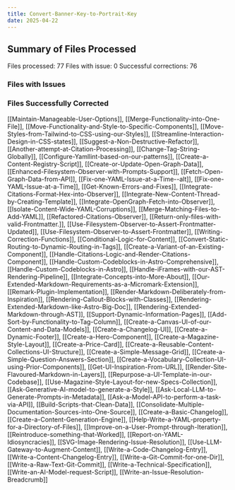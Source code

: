 ```yaml
---
title: Convert-Banner-Key-to-Portrait-Key
date: 2025-04-22
---
```

## Summary of Files Processed
Files processed: 77
Files with issue: 0
Successful corrections: 76

### Files with Issues


### Files Successfully Corrected
[[Maintain-Manageable-User-Options]], [[Merge-Functionality-into-One-File]], [[Move-Functionality-and-Style-to-Specific-Components]], [[Move-Styles-from-Tailwind-to-CSS-using-our-Styles]], [[Streamline-Interaction-Design-in-CSS-states]], [[Suggest-a-Non-Destructive-Refactor]], [[Another-attempt-at-Citation-Processing]], [[Change-Tag-String-Globally]], [[Configure-Yamllint-based-on-our-patterns]], [[Create-a-Content-Registry-Script]], [[Create-or-Update-Open-Graph-Data]], [[Enhanced-Filesystem-Observer-with-Prompts-Support]], [[Fetch-Open-Graph-Data-from-API]], [[Fix-one-YAML-Issue-at-a-Time--alt]], [[Fix-one-YAML-Issue-at-a-Time]], [[Get-Known-Errors-and-Fixes]], [[Integrate-Citations-Format-Hex-into-Observer]], [[Integrate-New-Content-Thread-by-Creating-Template]], [[Integrate-OpenGraph-Fetch-into-Observer]], [[Isolate-Content-Wide-YAML-Corruptions]], [[Merge-Matching-Files-to-Add-YAML]], [[Refactored-Citations-Observer]], [[Return-only-files-with-valid-Frontmatter.]], [[Use-Filesystem-Observer-to-Assert-Frontmatter-Updated]], [[Use-Filesystem-Observer-to-Assert-Frontmatter]], [[Writing-Correction-Functions]], [[Conditional-Logic-for-Content]], [[Convert-Static-Routing-to-Dynamic-Routing-in-Tags]], [[Create-a-Variant-of-an-Existing-Component]], [[Handle-Citations-Logic-and-Render-Citations-Component]], [[Handle-Custom-Codeblocks-in-Astro-Comprehensive]], [[Handle-Custom-Codeblocks-in-Astro]], [[Handle-iFrames-with-our-AST-Rendering-Pipeline]], [[Integrate-Concepts-into-More-About]], [[Our-Extended-Markdown-Requirements-as-a-Micromark-Extension]], [[Remark-Plugin-Implementation]], [[Render-Markdown-Deliberately-from-Inspiration]], [[Rendering-Callout-Blocks-with-Classes]], [[Rendering-Extended-Markdown-like-Astro-Big-Doc]], [[Rendering-Extended-Markdown-through-AST]], [[Support-Dynamic-Information-Pages]], [[Add-Sort-by-Functionality-to-Tag-Column]], [[Create-a-Canvas-UI-of-our-Content-and-Data-Models]], [[Create-a-Changelog-UI]], [[Create-a-Dynamic-Footer]], [[Create-a-Hero-Component]], [[Create-a-Magazine-Style-Layout]], [[Create-a-Price-Card]], [[Create-a-Reusable-Content-Collections-UI-Structure]], [[Create-a-Simple-Message-Grid]], [[Create-a-Simple-Question-Answers-Section]], [[Create-a-Vocabulary-Collection-UI-using-Prior-Components]], [[Get-UI-Inspiration-From-URL]], [[Render-Site-Flavoured-Markdown-in-Layers]], [[Repurpose-a-UI-Template-in-our-Codebase]], [[Use-Magazine-Style-Layout-for-new-Specs-Collection]], [[Ask-Generative-AI-model-to-generate-a-Style]], [[Ask-Local-LLM-to-Generate-Prompts-in-Metadata]], [[Ask-a-Model-API-to-perform-a-task-via-API]], [[Build-Scripts-that-Clean-Data]], [[Consolidate-Multiple-Documentation-Sources-into-One-Source]], [[Create-a-Basic-Changelog]], [[Create-a-Content-Generation-Engine]], [[Help-Write-a-YAML-property-for-a-Directory-of-Files]], [[Improve-on-a-User-Prompt-through-Iteration]], [[Reintroduce-something-that-Worked]], [[Report-on-YAML-Idiosyncracies]], [[SVG-Image-Rendering-Issue-Resolution]], [[Use-LLM-Gateway-to-Augment-Content]], [[Write-a-Code-Changelog-Entry]], [[Write-a-Content-Changelog-Entry]], [[Write-a-Git-Commit-for-one-Dir]], [[Write-a-Raw-Text-Git-Commit]], [[Write-a-Technical-Specification]], [[Write-an-AI-Model-request-Script]], [[Write-an-Issue-Resolution-Breadcrumb]]
